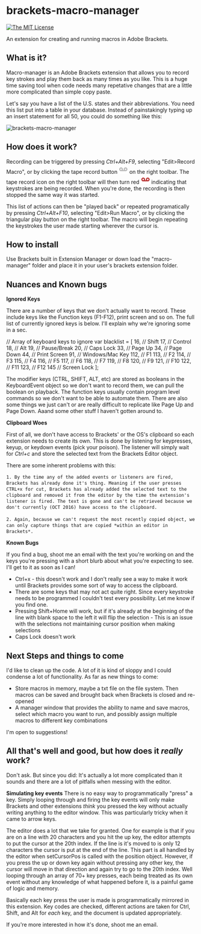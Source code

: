 # brackets-macro-manager
[![The MIT License](https://img.shields.io/badge/license-MIT-orange.svg?style=flat-square)](http://opensource.org/licenses/MIT)

An extension for creating and running macros in Adobe Brackets.

## What is it?
Macro-manager is an Adobe Brackets extension that allows you to record key strokes and play them back as many times as you like. This is a huge time saving tool when code needs many repetative changes that are a little more complicated than simple copy paste.

Let's say you have a list of the U.S. states and their abbreviations. You need this list put into a table in your database. Instead of painstakingly typing up an insert statement for all 50, you could do something like this:

![brackets-macro-manager](images/demo.gif)

## How does it work?
Recording can be triggered by pressing *Ctrl+Alt+F9*, selecting "Edit>Record Macro", or by clicking the tape record button ![brackets-macro-manager](images/macro_record_tape_off.png) on the right toolbar. The tape record icon on the right toolbar will then turn red ![brackets-macro-manager](images/macro_record_tape_on.png) indicating that keystrokes are being recorded. When you're done, the recording is then stopped the same way it was started.

This list of actions can then be "played back" or repeated programatically by pressing *Ctrl+Alt+F10*, selecting "Edit>Run Macro", or by clicking the triangular play button on the right toolbar. The macro will begin repeating the keystrokes the user made starting wherever the cursor is.

## How to install
Use Brackets built in Extension Manager or down load the "macro-manager" folder and place it in your user's brackets extension folder.

## Nuances and Known bugs
**Ignored Keys**

There are a number of keys that we don't actually want to record. These include keys like the Function keys (F1-F12), print screen and so on. The full list of currently ignored keys is below. I'll explain why we're ignoring some in a sec.

// Array of keyboard keys to ignore
var blacklist = [
    16,  // Shift
    17,  // Control
    18,  // Alt
    19,  // Pause/Break
    20,  // Caps Lock
    33,  // Page Up
    34,  // Page Down
    44,  // Print Screen
    91,  // Windows/Mac Key
    112, // F1
    113, // F2
    114, // F3
    115, // F4
    116, // F5
    117, // F6
    118, // F7
    119, // F8
    120, // F9
    121, // F10
    122, // F11
    123, // F12
    145  // Screen Lock
];

The modifier keys (CTRL, SHIFT, ALT, etc) are stored as booleans in the KeyboardEvent object so we don't want to record them, we can pull the boolean on playback. The function keys usually contain program level commands so we don't want to be able to automate them. There are also some things we just can't or are really difficult to replicate like Page Up and Page Down. Aaand some other stuff I haven't gotten around to. 

**Clipboard Woes**

First of all, we don't have access to Brackets' or the OS's clipboard so each extension needs to create its own. This is done by listening for keypresses, keyup, or keydown events (pick your poison). The listener will simply wait for *Ctrl+c* and store the selected text from the Brackets Editor object.

There are some inherent problems with this:

    1. By the time any of the added events or listeners are fired, Brackets has already done it's thing. Meaning if the user presses CTRL+x for cut, Brackets has already added the selected text to the clipboard and removed it from the editor by the time the extension's listener is fired. The text is gone and can't be retrieved because we don't currently (OCT 2016) have access to the clipboard.

    2. Again, because we can't request the most recently copied object, we can only capture things that are copied *within an editor in Brackets*.

**Known Bugs**

If you find a bug, shoot me an email with the text you're working on and the keys you're pressing with a short blurb about what you're expecting to see. I'll get to it as soon as I can!

- Ctrl+x - this doesn't work and I don't really see a way to make it work until Brackets provides some sort of way to access the clipboard.
- There are some keys that may not act quite right. Since every keystroke needs to be programmed I couldn't test every possibility. Let me know if you find one.
- Pressing Shift+Home will work, but if it's already at the beginning of the line with blank space to the left it will flip the selection - This is an issue with the selections not maintaining cursor position when making selections
- Caps Lock doesn't work

## Next Steps and things to come
I'd like to clean up the code. A lot of it is kind of sloppy and I could condense a lot of functionality. As far as new things to come:
- Store macros in memory, maybe a txt file on the file system. Then macros can be saved and brought back when Brackets is closed and re-opened
- A manager window that provides the ability to name and save macros, select which macro you want to run, and possibly assign multiple macros to different key combinations

I'm open to suggestions!

## All that's well and good, but how does it *really* work?
Don't ask.
But since you did: It's actually a lot more complicated than it sounds and there are a lot of pitfalls when messing with the editor. 



**Simulating key events**
There is no easy way to programmatically "press" a key. Simply looping through and firing the key events will only make Brackets and other extensions *think* you pressed the key without actually writing anything to the editor window. This was particularly tricky when it came to arrow keys.

The editor does a lot that we take for granted. One for example is that if you are on a line with 20 characters and you hit the up key, the editor attempts to put the cursor at the 20th index. If the line is it's moved to is only 12 characters the cursor is put at the end of the line. This part is all handled by the editor when setCursorPos is called with the position object. However, if you press the up or down key again without pressing any other key, the cursor will move in that direction and again try to go to the 20th index. Well looping through an array of 70+ key presses, each being treated as its own event without any knowledge of what happened before it, is a painful game of logic and memory.

Basically each key press the user is made is programmatically mirrored in this extension. Key codes are checked, different actions are taken for Ctrl, Shift, and Alt for *each* key, and the document is updated appropriately.

If you're more interested in how it's done, shoot me an email.
